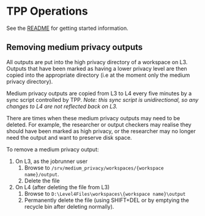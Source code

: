 # TPP Operations 

See the [README](./README.md) for getting started information.

## Removing medium privacy outputs
All outputs are put into the high privacy directory of a workspace on L3. Outputs that have been marked as having a lower privacy level are then copied into the appropriate directory (i.e at the moment only the medium privacy directory).

Medium privacy outputs are copied from L3 to L4 every five minutes by a sync script controlled by TPP. *Note: this sync script is unidirectional, so any changes to L4 are not reflected back on L3.*

There are times when these medium privacy outputs may need to be deleted. For example, the researcher or output checkers may realise they should have been marked as high privacy, or the researcher may no longer need the output and want to preserve disk space.

To remove a medium privacy output:
1. On L3, as the jobrunner user
    1. Browse to `/srv/medium_privacy/workspaces/{workspace name}/output`.
    2. Delete the file
2. On L4 (after deleting the file from L3)
    1. Browse to `D:\Level4Files\workspaces\{workspace name}\output`
    2. Permanently delete the file (using SHIFT+DEL or by emptying the recycle bin after deleting normally).

